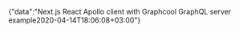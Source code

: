 {"data":"Next.js React Apollo client with Graphcool GraphQL server example2020-04-14T18:06:08+03:00"}
